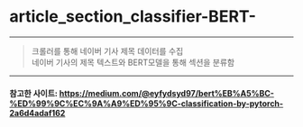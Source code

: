 # article_section_classifier-BERT-
<hr/>

>크롤러를 통해 네이버 기사 제목 데이터를 수집   
네이버 기사의 제목 텍스트와 BERT모델을 통해 섹션을 분류함
   
   
<hr/>

#### 참고한 사이트: https://medium.com/@eyfydsyd97/bert%EB%A5%BC-%ED%99%9C%EC%9A%A9%ED%95%9C-classification-by-pytorch-2a6d4adaf162
